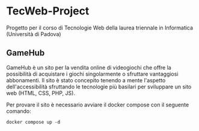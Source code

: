 # TecWeb-Project
Progetto per il corso di Tecnologie Web della laurea triennale in Informatica (Università di Padova)

## GameHub
GameHub è un sito per la vendita online di videogiochi che offre la possibilità di acquistare i giochi singolarmente o sfruttare vantaggiosi abbonamenti. Il sito è stato concepito tenendo a mente l'aspetto dell'accessibilità sfruttando le tecnologie più basilari per sviluppare un sito web (HTML, CSS, PHP, JS).

Per provare il sito è necessario avviare il docker compose con il seguente comando:
```
docker compose up -d
```
